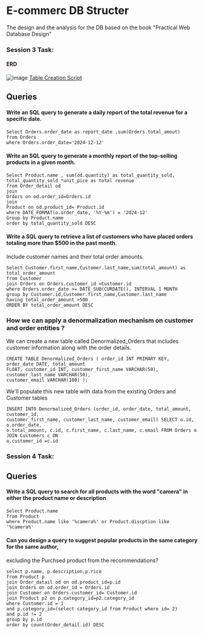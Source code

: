 # E-commerc DB Structer
The design and the analysis for the DB based on the book "Practical Web Database Design"
### Session 3 Task:
#### ERD
![image](https://github.com/user-attachments/assets/bfd196b3-b7ec-409e-9bed-1249ba5b01dc)
 [Table Creation Script](https://github.com/Hussam-alwan/E-commerc-DB-Structer/blob/main/Tables)

##  Queries
#### Write an SQL query to generate a daily report of the total revenue for a specific date.
```
Select Orders.order_date as report_date ,sum(Orders.total_amout)
from Orders
where Orders.order_date='2024-12-12'
```
#### Write an SQL query to generate a monthly report of the top-selling products in a given month.
```
Select Product.name , sum(od.quantity) as total_quantity_sold, total_quantity_sold *unit_pice as total revenue
from Order_detail od
join
Orders on od.order_id=Orders.id
join 
Product on od.product_id= Product.id
where DATE_FORMAT(o.order_date, '%Y-%m') = '2024-12'
Group by Product.name
order by total_quantity_sold DESC
```
#### Write a SQL query to retrieve a list of customers who have placed orders totaling more than $500 in the past month.
Include customer names and their total order amounts.

```
Select Customer.first_name,Customer.last_name,sum(total_amount) as total_order_amount
from Customer 
join Orders on Orders.customer_id =Customer.id
where Orders.order_date >= DATE_SUB(CURDATE(), INTERVAL 1 MONTH
group by Customer.id,Customer.first_name,Customer.last_name
having total_order_amount >500
ORDER BY total_order_amount DESC
```

### How we can apply a denormalization mechanism on customer and order entities ?
We can create a new table called Denormalized_Orders that includes customer information along with the order details.
```
CREATE TABLE Denormalized_Orders ( order_id INT PRIMARY KEY, order_date DATE, total_amount
FLOAT, customer_id INT, customer_first_name VARCHAR(50), customer_last_name VARCHAR(50),
customer_email VARCHAR(100) );

```
We'll populate this new table with data from the existing Orders and Customer tables

```
INSERT INTO Denormalized_Orders (order_id, order_date, total_amount, customer_id,
customer_first_name, customer_last_name, customer_email) SELECT o.id, o.order_date,
o.total_amount, c.id, c.first_name, c.last_name, c.email FROM Orders o JOIN Customers c ON
o.customer_id =c.id

```

### Session 4 Task:

##  Queries
 #### Write a SQL query to search for all products with the word "camera" in either the product name or description

```
Select Product.name
from Product
where Product.name like '%camera%' or Product.discption like '%camera%'
```
#### Can you design a query to suggest popular products in the same category for the same author, 
excluding the Purchsed product from the recommendations?


```
select p.name, p.description,p.rice
from Product p
join Order_datail od on od.product_id=p.id
join Orders on od.order_id = Orders.id
join Customer on Orders.customer_id= Customer.id
join Product p2 on p.category_id=p2.category_id
where Customer.id = 1
and p.category_id=(select category_id from Product where id= 2)
and p.id != 2
group by p.id
order by count(Order_detail.id) DESC
```

